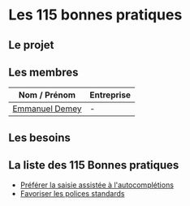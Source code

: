 # Les 115 bonnes pratiques
## Le projet

## Les membres 
Nom / Prénom                                        | Entreprise    
------------                                        | -------------         
[Emmanuel Demey](https://github.com/EmmanuelDemey)  | -

## Les besoins


## La liste des 115 Bonnes pratiques
* [Préférer la saisie assistée à l'autocomplétions](/projects/bonnesPratiques/bonne_pratique_4_fr.md)
* [Favoriser les polices standards](/projects/bonnesPratiques/bonne_pratique_29_fr.md)

